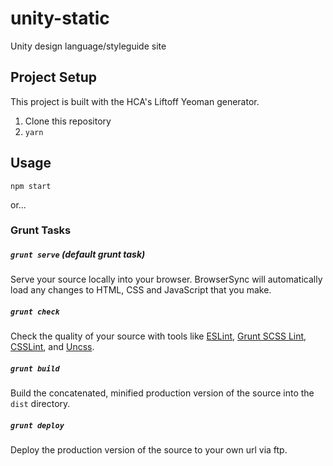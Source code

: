 # unity-static
Unity design language/styleguide site

## Project Setup
This project is built with the HCA's Liftoff Yeoman generator.

1. Clone this repository
2. `yarn`

## Usage
`npm start`

or...

### Grunt Tasks
##### `grunt serve` (default grunt task)
Serve your source locally into your browser. BrowserSync will automatically load any changes to HTML, CSS and JavaScript that you make.

##### `grunt check`
Check the quality of your source with tools like [ESLint](http://eslint.org/), [Grunt SCSS Lint](https://github.com/ahmednuaman/grunt-scss-lint), [CSSLint](http://csslint.net/), and [Uncss](http://giakki.github.io/uncss/).

##### `grunt build`
Build the concatenated, minified production version of the source into the `dist` directory.

##### `grunt deploy`
Deploy the production version of the source to your own url via ftp.
